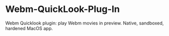 # Webm-QuickLook-Plug-In
Webm Quicklook plugin: play Webm movies in preview. Native, sandboxed, hardened MacOS app.
